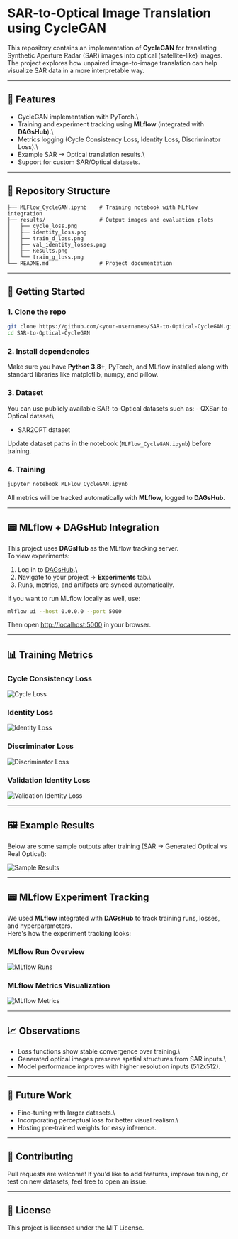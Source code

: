 # SAR-to-Optical Image Translation using CycleGAN

This repository contains an implementation of **CycleGAN** for
translating Synthetic Aperture Radar (SAR) images into optical
(satellite-like) images.\
The project explores how unpaired image-to-image translation can help
visualize SAR data in a more interpretable way.

------------------------------------------------------------------------

## 📌 Features

-   CycleGAN implementation with PyTorch.\
-   Training and experiment tracking using **MLflow** (integrated with
    **DAGsHub**).\
-   Metrics logging (Cycle Consistency Loss, Identity Loss,
    Discriminator Loss).\
-   Example SAR → Optical translation results.\
-   Support for custom SAR/Optical datasets.

------------------------------------------------------------------------

## 📂 Repository Structure

    ├── MLFlow_CycleGAN.ipynb    # Training notebook with MLflow integration
    ├── results/                 # Output images and evaluation plots
    │   ├── cycle_loss.png
    │   ├── identity_loss.png
    │   ├── train_d_loss.png
    │   ├── val_identity_losses.png
    │   ├── Results.png
    │   └── train_g_loss.png
    └── README.md                # Project documentation

------------------------------------------------------------------------

## 🚀 Getting Started

### 1. Clone the repo

``` bash
git clone https://github.com/<your-username>/SAR-to-Optical-CycleGAN.git
cd SAR-to-Optical-CycleGAN
```

### 2. Install dependencies

Make sure you have **Python 3.8+**, PyTorch, and MLflow installed along
with standard libraries like matplotlib, numpy, and pillow.

### 3. Dataset

You can use publicly available SAR-to-Optical datasets such as: -
QXSar-to-Optical dataset\
- SAR2OPT dataset

Update dataset paths in the notebook (`MLFlow_CycleGAN.ipynb`) before
training.

### 4. Training

``` bash
jupyter notebook MLFlow_CycleGAN.ipynb
```

All metrics will be tracked automatically with **MLflow**, logged to
**DAGsHub**.

------------------------------------------------------------------------

## 📟 MLflow + DAGsHub Integration

This project uses **DAGsHub** as the MLflow tracking server.\
To view experiments:

1.  Log in to [DAGsHub](https://dagshub.com).\
2.  Navigate to your project → **Experiments** tab.\
3.  Runs, metrics, and artifacts are synced automatically.

If you want to run MLflow locally as well, use:

``` bash
mlflow ui --host 0.0.0.0 --port 5000
```

Then open <http://localhost:5000> in your browser.

------------------------------------------------------------------------

## 📊 Training Metrics

### Cycle Consistency Loss

![Cycle Loss](Result/cycle_loss.png)

### Identity Loss

![Identity Loss](Result/identity_loss.png)

### Discriminator Loss

![Discriminator Loss](Result/train_d_loss.png)

### Validation Identity Loss

![Validation Identity Loss](Result/val_identity_losses.png)

------------------------------------------------------------------------

## 🖼 Example Results

Below are some sample outputs after training (SAR → Generated Optical vs
Real Optical):

![Sample Results](Result/Result.png)

------------------------------------------------------------------------

## 📟 MLflow Experiment Tracking

We used **MLflow** integrated with **DAGsHub** to track training runs,
losses, and hyperparameters.\
Here's how the experiment tracking looks:

### MLflow Run Overview

![MLflow Runs](results/mlflow_runs.png)

### MLflow Metrics Visualization

![MLflow Metrics](results/mlflow_metrics.png)

------------------------------------------------------------------------

## 📈 Observations

-   Loss functions show stable convergence over training.\
-   Generated optical images preserve spatial structures from SAR
    inputs.\
-   Model performance improves with higher resolution inputs (512x512).

------------------------------------------------------------------------

## 🔮 Future Work

-   Fine-tuning with larger datasets.\
-   Incorporating perceptual loss for better visual realism.\
-   Hosting pre-trained weights for easy inference.

------------------------------------------------------------------------

## 🤝 Contributing

Pull requests are welcome! If you'd like to add features, improve
training, or test on new datasets, feel free to open an issue.

------------------------------------------------------------------------

## 📜 License

This project is licensed under the MIT License.
